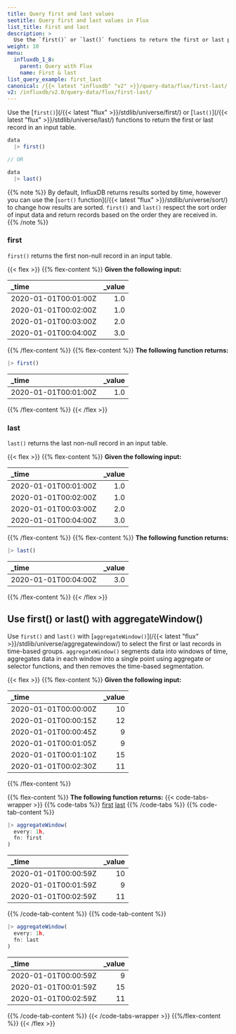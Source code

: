 ```yaml
---
title: Query first and last values
seotitle: Query first and last values in Flux
list_title: First and last
description: >
  Use the `first()` or `last()` functions to return the first or last point in an input table.
weight: 10
menu:
  influxdb_1_8:
    parent: Query with Flux
    name: First & last
list_query_example: first_last
canonical: /{{< latest "influxdb" "v2" >}}/query-data/flux/first-last/
v2: /influxdb/v2.0/query-data/flux/first-last/
---
```


Use the [`first()`](/{{< latest "flux" >}}/stdlib/universe/first/) or
[`last()`](/{{< latest "flux" >}}/stdlib/universe/last/) functions
to return the first or last record in an input table.

```js
data
  |> first()

// OR

data
  |> last()
```

{{% note %}}
By default, InfluxDB returns results sorted by time, however you can use the
[`sort()` function](/{{< latest "flux" >}}/stdlib/universe/sort/)
to change how results are sorted.
`first()` and `last()` respect the sort order of input data and return records
based on the order they are received in.
{{% /note %}}

### first
`first()` returns the first non-null record in an input table.

{{< flex >}}
{{% flex-content %}}
**Given the following input:**

| _time                | _value |
|:-----                | ------:|
| 2020-01-01T00:01:00Z | 1.0    |
| 2020-01-01T00:02:00Z | 1.0    |
| 2020-01-01T00:03:00Z | 2.0    |
| 2020-01-01T00:04:00Z | 3.0    |
{{% /flex-content %}}
{{% flex-content %}}
**The following function returns:**
```js
|> first()
```

| _time                | _value |
|:-----                | ------:|
| 2020-01-01T00:01:00Z | 1.0    |
{{% /flex-content %}}
{{< /flex >}}

### last
`last()` returns the last non-null record in an input table.

{{< flex >}}
{{% flex-content %}}
**Given the following input:**

| _time | _value |
|:-----                | ------:|
| 2020-01-01T00:01:00Z | 1.0    |
| 2020-01-01T00:02:00Z | 1.0    |
| 2020-01-01T00:03:00Z | 2.0    |
| 2020-01-01T00:04:00Z | 3.0    |
{{% /flex-content %}}
{{% flex-content %}}
**The following function returns:**

```js
|> last()
```

| _time                | _value |
|:-----                | ------:|
| 2020-01-01T00:04:00Z | 3.0    |
{{% /flex-content %}}
{{< /flex >}}

## Use first() or last() with aggregateWindow()
Use `first()` and `last()` with [`aggregateWindow()`](/{{< latest "flux" >}}/stdlib/universe/aggregatewindow/)
to select the first or last records in time-based groups.
`aggregateWindow()` segments data into windows of time, aggregates data in each window into a single
point using aggregate or selector functions, and then removes the time-based segmentation.


{{< flex >}}
{{% flex-content %}}
**Given the following input:**

| _time                | _value |
|:-----                | ------:|
| 2020-01-01T00:00:00Z | 10     |
| 2020-01-01T00:00:15Z | 12     |
| 2020-01-01T00:00:45Z | 9      |
| 2020-01-01T00:01:05Z | 9      |
| 2020-01-01T00:01:10Z | 15     |
| 2020-01-01T00:02:30Z | 11     |
{{% /flex-content %}}

{{% flex-content %}}
**The following function returns:**
{{< code-tabs-wrapper >}}
{{% code-tabs %}}
[first](#)
[last](#)
{{% /code-tabs %}}
{{% code-tab-content %}}
```js
|> aggregateWindow(
  every: 1h,
  fn: first
)
```
| _time                | _value |
|:-----                | ------:|
| 2020-01-01T00:00:59Z | 10     |
| 2020-01-01T00:01:59Z | 9      |
| 2020-01-01T00:02:59Z | 11     |
{{% /code-tab-content %}}
{{% code-tab-content %}}
```js
|> aggregateWindow(
  every: 1h,
  fn: last
)
```

| _time                | _value |
|:-----                | ------:|
| 2020-01-01T00:00:59Z | 9      |
| 2020-01-01T00:01:59Z | 15     |
| 2020-01-01T00:02:59Z | 11     |
{{% /code-tab-content %}}
{{< /code-tabs-wrapper >}}
{{%/flex-content %}}
{{< /flex >}}
